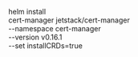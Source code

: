 helm install \
  cert-manager jetstack/cert-manager \
  --namespace cert-manager \
  --version v0.16.1 \
  --set installCRDs=true
